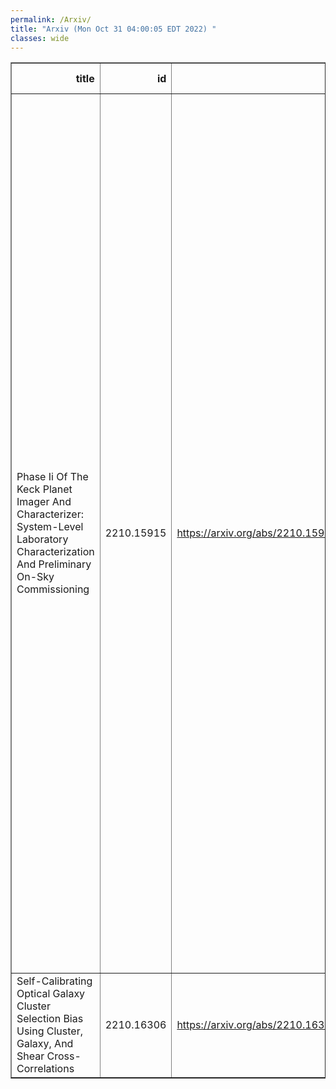 ```yaml
---
permalink: /Arxiv/
title: "Arxiv (Mon Oct 31 04:00:05 EDT 2022) "
classes: wide
---
```

<table border="1" class="dataframe">
  <thead>
    <tr style="text-align: right;">
      <th>title</th>
      <th>id</th>
      <th>url</th>
      <th>authors</th>
      <th>Local Authors</th>
    </tr>
  </thead>
  <tbody>
    <tr>
      <td>Phase Ii Of The Keck Planet Imager And Characterizer: System-Level   Laboratory Characterization And Preliminary On-Sky Commissioning</td>
      <td>2210.15915</td>
      <td><a href="https://arxiv.org/abs/2210.15915" target="_blank">https://arxiv.org/abs/2210.15915</a></td>
      <td>Daniel Echeverri, Nemanja Jovanovic, Jacques-Robert Delorme, Yinzi Xin, Tobias Schofield, Luke Finnerty, Jason J. Wang, Jerry Xuan, Dimitri Mawet, Ashley Baker, Randall Bartos, Charlotte Z. Bond, Marta L. Bryan, Benjamin Calvin, Sylvain Cetre, Greg Doppmann, Michael P. Fitzgerald, Jason Fucik, Katelyn Horstman, Ronald Lopez, Emily C. Martin, Stefan Martin, Bertrand Mennesson, Evan Morris, Reston Nash, Jacklyn Pezzato, Michael Porter, Sam Ragland, Mitsuko Roberts, Garreth Ruane, Jean-Baptiste Ruffio, Ben Sappey, Eugene Serabyn, Andrew Skemer, Taylor Valenciano, J. Kent Wallace, Ji Wang, Peter Wizinowich</td>
      <td>Ji Wang</td>
    </tr>
    <tr>
      <td>Self-Calibrating Optical Galaxy Cluster Selection Bias Using Cluster,   Galaxy, And Shear Cross-Correlations</td>
      <td>2210.16306</td>
      <td><a href="https://arxiv.org/abs/2210.16306" target="_blank">https://arxiv.org/abs/2210.16306</a></td>
      <td>Chenxiao Zeng, Andrés N. Salcedo, Hao-Yi Wu, Christopher M. Hirata</td>
      <td>Chenxiao Zeng</td>
    </tr>
  </tbody>
</table>